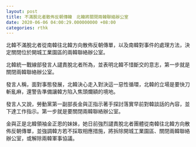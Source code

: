 ```yaml
---
layout: post
title: 不滿脫北者散佈反朝傳韓　北韓將關閉兩韓聯絡辦公室
date: 2020-06-06 04:00:29.000000000 +08:00
categories: rthk
---
```


北韓不滿脫北者從南韓往北韓方向散佈反朝傳單，以及南韓對事件的處理方法，決定關閉位於開城工業園區的兩韓聯絡辦公室。

北韓統一戰線部發言人譴責脫北者所為，並表明北韓不惜斷交的意志，第一步就是關閉兩韓聯絡辦公室。

發言人稱，面對事態發展，北韓決心走入對決這一惡性循環，北韓的立場是要快刀斬亂麻，還警告準備讓韓方陷入焦頭爛額的境地。

發言人又說，勞動黨第一副部長金與正指示著手探討落實早前對韓談話的內容，並下達工作指示。第一步就是要關閉兩韓聯絡辦公室。

金與正是北韓領袖金正恩的妹妹，她日前強烈譴責脫北者團體從南韓往北韓方向散佈反朝傳單，並強調韓方若不採取相應措施，將拆除開城工業園區、關閉兩韓聯絡辦公室，或解除兩韓軍事協議。
